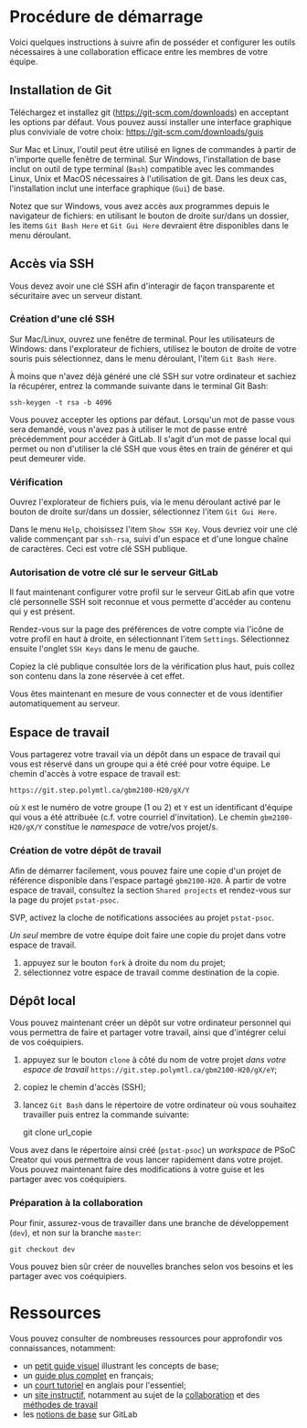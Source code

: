 
# Procédure de démarrage

Voici quelques instructions à suivre afin de posséder et configurer les outils nécessaires à une collaboration efficace entre les membres de votre équipe.


## Installation de Git

Téléchargez et installez git (https://git-scm.com/downloads) en acceptant les options par défaut. Vous pouvez aussi installer une interface graphique plus conviviale de votre choix: https://git-scm.com/downloads/guis

Sur Mac et Linux, l'outil peut être utilisé en lignes de commandes à partir de n'importe quelle fenêtre de terminal. 
Sur Windows, l'installation de base inclut on outil de type terminal (`Bash`) compatible avec les commandes Linux, Unix et MacOS nécessaires à l'utilisation de git. 
Dans les deux cas, l'installation inclut une interface graphique (`Gui`) de base. 

Notez que sur Windows, vous avez accès aux programmes depuis le navigateur de fichiers: en utilisant le bouton de droite sur/dans un dossier, les items `Git Bash Here` et `Git Gui Here` devraient être disponibles dans le menu déroulant.


## Accès via SSH

Vous devez avoir une clé SSH afin d'interagir de façon transparente et sécuritaire avec un serveur distant. 

### Création d'une clé SSH

Sur Mac/Linux, ouvrez une fenêtre de terminal. Pour les utilisateurs de Windows: dans l'explorateur de fichiers, utilisez le bouton de droite de votre souris puis sélectionnez, dans le menu déroulant, l'item `Git Bash Here`.

À moins que n'avez déjà généré une clé SSH sur votre ordinateur et sachiez la récupérer, entrez la commande suivante dans le terminal Git Bash:

    ssh-keygen -t rsa -b 4096

Vous pouvez accepter les options par défaut. Lorsqu'un mot de passe vous sera demandé, vous n'avez pas à utiliser le mot de passe entré précédemment pour accéder à GitLab. Il s'agit d'un mot de passe local qui permet ou non d'utiliser la clé SSH que vous êtes en train de générer et qui peut demeurer vide.

### Vérification

Ouvrez l'explorateur de fichiers puis, via le menu déroulant activé par le bouton de droite sur/dans un dossier, sélectionnez l'item `Git Gui Here`.

Dans le menu `Help`, choisissez l'item `Show SSH Key`. Vous devriez voir une clé valide commençant par `ssh-rsa`, suivi d'un espace et d'une longue chaîne de caractères. Ceci est votre clé SSH publique.


### Autorisation de votre clé sur le serveur GitLab

Il faut maintenant configurer votre profil sur le serveur GitLab afin que votre clé personnelle SSH soit reconnue et vous permette d'accéder au contenu qui y est présent.

Rendez-vous sur la page des préférences de votre compte via l'icône de votre profil en haut à droite, en sélectionnant l'item `Settings`. Sélectionnez ensuite l'onglet `SSH Keys` dans le menu de gauche.

Copiez la clé publique consultée lors de la vérification plus haut, puis collez son contenu dans la zone réservée à cet effet.

Vous êtes maintenant en mesure de vous connecter et de vous identifier automatiquement au serveur.


## Espace de travail

Vous partagerez votre travail via un dépôt dans un espace de travail qui vous est réservé dans un groupe qui a été créé pour votre équipe. Le chemin d'accès à votre espace de travail est:

    https://git.step.polymtl.ca/gbm2100-H20/gX/Y

où `X` est le numéro de votre groupe (1 ou 2) et `Y` est un identificant d'équipe qui vous a été attribuée (c.f. votre courriel d'invitation). Le chemin `gbm2100-H20/gX/Y` constitue le *namespace* de votre/vos projet/s.



### Création de votre dépôt de travail

Afin de démarrer facilement, vous pouvez faire une copie d'un projet de référence disponible dans l'espace partagé `gbm2100-H20`. À partir de votre espace de travail, consultez la section `Shared projects` et rendez-vous sur la page du projet `pstat-psoc`. 

SVP, activez la cloche de notifications associées au projet `pstat-psoc`.

*Un seul* membre de votre équipe doit faire une copie du projet dans votre espace de travail.

1. appuyez sur le bouton `fork` à droite du nom du projet;
2. sélectionnez votre espace de travail comme destination de la copie.

## Dépôt local

Vous pouvez maintenant créer un dépôt sur votre ordinateur personnel qui vous permettra de faire et partager votre travail, ainsi que d'intégrer celui de vos coéquipiers.

1. appuyez sur le bouton `clone` à côté du nom de votre projet *dans votre espace de travail* `https://git.step.polymtl.ca/gbm2100-H20/gX/eY`;
2. copiez le chemin d'accès (SSH);
3. lancez `Git Bash` dans le répertoire de votre ordinateur où vous souhaitez travailler puis entrez la commande suivante:

    git clone url_copie

Vous avez dans le répertoire ainsi créé (`pstat-psoc`) un *workspace* de PSoC Creator qui vous permettra de vous lancer rapidement dans votre projet. Vous pouvez maintenant faire des modifications à votre guise et les partager avec vos coéquipiers.

### Préparation à la collaboration

Pour finir, assurez-vous de travailler dans une branche de développement (`dev`), et non sur la branche `master`:

    git checkout dev

Vous pouvez bien sûr créer de nouvelles branches selon vos besoins et les partager avec vos coéquipiers.


# Ressources

Vous pouvez consulter de nombreuses ressources pour approfondir vos connaissances, notamment:

- un [petit guide visuel](https://agripongit.vincenttunru.com) illustrant les concepts de base;
- un [guide plus complet](http://www-cs-students.stanford.edu/~blynn/gitmagic/intl/fr/) en français;
- un [court tutoriel](https://gitguide.readthedocs.io/en/latest/index.html) en anglais pour l'essentiel;
- un [site instructif](https://www.atlassian.com/fr/git/tutorials/what-is-version-control), notamment au sujet de la [collaboration](https://www.atlassian.com/fr/git/tutorials/syncing) et des [méthodes de travail](https://www.atlassian.com/fr/git/tutorials/comparing-workflows)
- les [notions de base](https://docs.gitlab.com/ee/gitlab-basics/README.html) sur GitLab

